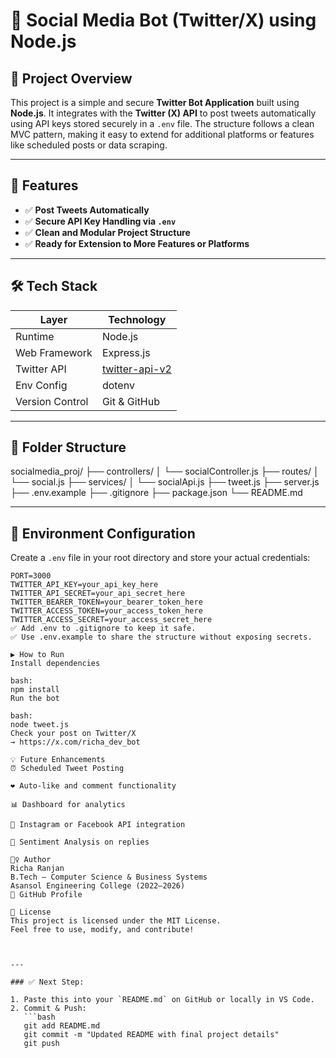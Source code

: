 # 🤖 Social Media Bot (Twitter/X) using Node.js

## 📌 Project Overview

This project is a simple and secure **Twitter Bot Application** built using **Node.js**. It integrates with the **Twitter (X) API** to post tweets automatically using API keys stored securely in a `.env` file. The structure follows a clean MVC pattern, making it easy to extend for additional platforms or features like scheduled posts or data scraping.

---

## 🚀 Features

- ✅ **Post Tweets Automatically**  
- ✅ **Secure API Key Handling via `.env`**  
- ✅ **Clean and Modular Project Structure**  
- ✅ **Ready for Extension to More Features or Platforms**

---

## 🛠️ Tech Stack

| Layer           | Technology                                     |
|------------------|-------------------------------------------------|
| Runtime          | Node.js                                        |
| Web Framework    | Express.js                                     |
| Twitter API      | [twitter-api-v2](https://www.npmjs.com/package/twitter-api-v2) |
| Env Config       | dotenv                                          |
| Version Control  | Git & GitHub                                    |

---

## 📁 Folder Structure

socialmedia_proj/
├── controllers/
│ └── socialController.js
├── routes/
│ └── social.js
├── services/
│ └── socialApi.js
├── tweet.js
├── server.js
├── .env.example
├── .gitignore
├── package.json
└── README.md

---

## 🔐 Environment Configuration

Create a `.env` file in your root directory and store your actual credentials:

```env
PORT=3000
TWITTER_API_KEY=your_api_key_here
TWITTER_API_SECRET=your_api_secret_here
TWITTER_BEARER_TOKEN=your_bearer_token_here
TWITTER_ACCESS_TOKEN=your_access_token_here
TWITTER_ACCESS_SECRET=your_access_secret_here
✅ Add .env to .gitignore to keep it safe.
✅ Use .env.example to share the structure without exposing secrets.

▶️ How to Run
Install dependencies

bash:
npm install
Run the bot

bash:
node tweet.js
Check your post on Twitter/X
→ https://x.com/richa_dev_bot

💡 Future Enhancements
⏰ Scheduled Tweet Posting

❤️ Auto-like and comment functionality

📊 Dashboard for analytics

📸 Instagram or Facebook API integration

🧠 Sentiment Analysis on replies

🙋‍♀️ Author
Richa Ranjan
B.Tech – Computer Science & Business Systems
Asansol Engineering College (2022–2026)
🔗 GitHub Profile

📄 License
This project is licensed under the MIT License.
Feel free to use, modify, and contribute!



---

### ✅ Next Step:

1. Paste this into your `README.md` on GitHub or locally in VS Code.
2. Commit & Push:
   ```bash
   git add README.md
   git commit -m "Updated README with final project details"
   git push
